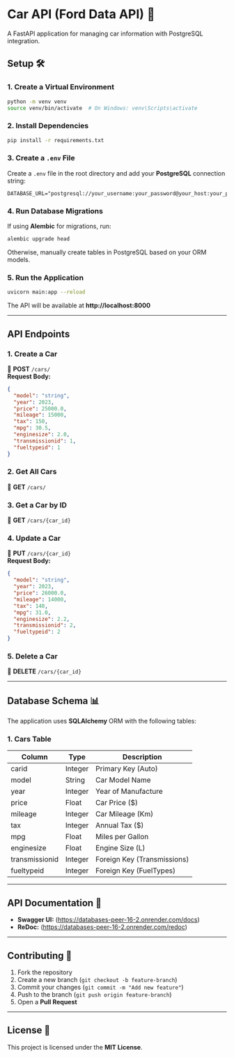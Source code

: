 # **Car API (Ford Data API)** 🚗  
A FastAPI application for managing car information with PostgreSQL integration.  

## **Setup** 🛠️  

### **1. Create a Virtual Environment**  
```bash
python -m venv venv  
source venv/bin/activate  # On Windows: venv\Scripts\activate
```

### **2. Install Dependencies**  
```bash
pip install -r requirements.txt
```

### **3. Create a `.env` File**  
Create a `.env` file in the root directory and add your **PostgreSQL** connection string:  
```
DATABASE_URL="postgresql://your_username:your_password@your_host:your_port/your_database"
```

### **4. Run Database Migrations**  
If using **Alembic** for migrations, run:  
```bash
alembic upgrade head
```
Otherwise, manually create tables in PostgreSQL based on your ORM models.

### **5. Run the Application**  
```bash
uvicorn main:app --reload
```
The API will be available at **http://localhost:8000**  

---

## **API Endpoints**  

### **1. Create a Car**  
📌 **POST** `/cars/`  
**Request Body:**  
```json
{
  "model": "string",
  "year": 2023,
  "price": 25000.0,
  "mileage": 15000,
  "tax": 150,
  "mpg": 30.5,
  "enginesize": 2.0,
  "transmissionid": 1,
  "fueltypeid": 1
}
```

### **2. Get All Cars**  
📌 **GET** `/cars/`  

### **3. Get a Car by ID**  
📌 **GET** `/cars/{car_id}`  

### **4. Update a Car**  
📌 **PUT** `/cars/{car_id}`  
**Request Body:**  
```json
{
  "model": "string",
  "year": 2023,
  "price": 26000.0,
  "mileage": 14000,
  "tax": 140,
  "mpg": 31.0,
  "enginesize": 2.2,
  "transmissionid": 2,
  "fueltypeid": 2
}
```

### **5. Delete a Car**  
📌 **DELETE** `/cars/{car_id}`  

---

## **Database Schema** 📊  
The application uses **SQLAlchemy** ORM with the following tables:  

### **1. Cars Table**
| Column         | Type     | Description           |
|---------------|---------|-----------------------|
| carid        | Integer | Primary Key (Auto)   |
| model        | String  | Car Model Name       |
| year         | Integer | Year of Manufacture  |
| price        | Float   | Car Price ($)        |
| mileage      | Integer | Car Mileage (Km)     |
| tax          | Integer | Annual Tax ($)       |
| mpg          | Float   | Miles per Gallon     |
| enginesize   | Float   | Engine Size (L)      |
| transmissionid | Integer | Foreign Key (Transmissions) |
| fueltypeid   | Integer | Foreign Key (FuelTypes) |

---

## **API Documentation** 📜  
- **Swagger UI:** (https://databases-peer-16-2.onrender.com/docs)  
- **ReDoc:** (https://databases-peer-16-2.onrender.com/redoc)  

---

## **Contributing** 🤝  
1. Fork the repository  
2. Create a new branch (`git checkout -b feature-branch`)  
3. Commit your changes (`git commit -m "Add new feature"`)  
4. Push to the branch (`git push origin feature-branch`)  
5. Open a **Pull Request**  

---

## **License** 📝  
This project is licensed under the **MIT License**.  

